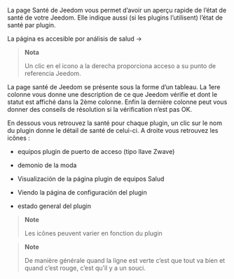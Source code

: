 La page Santé de Jeedom vous permet d’avoir un aperçu rapide de
l’état de santé de votre Jeedom. Elle indique aussi (si les plugins
l’utilisent) l’état de santé par plugin.

La página es accesible por análisis de salud →

> **Nota**
>
> Un clic en el icono a la derecha proporciona acceso a su punto de referencia
> Jeedom.

La page santé de Jeedom se présente sous la forme d’un tableau. La 1ere
colonne vous donne une description de ce que Jeedom vérifie et dont le statut
est affiché dans la 2ème colonne. Enfin la dernière colonne peut vous
donner des conseils de résolution si la vérification n’est pas OK.

En dessous vous retrouvez la santé pour chaque plugin, un clic sur le
nom du plugin donne le détail de santé de celui-ci. A droite vous
retrouvez les icônes :

-   equipos plugin de puerto de acceso (tipo llave Zwave)

-   demonio de la moda

-   Visualización de la página plugin de equipos Salud

-   Viendo la página de configuración del plugin

-   estado general del plugin

> **Note**
>
> Les icônes peuvent varier en fonction du plugin

> **Note**
>
> De manière générale quand la ligne est verte c’est que tout va bien
> et quand c’est rouge, c’est qu’il y a un souci.
